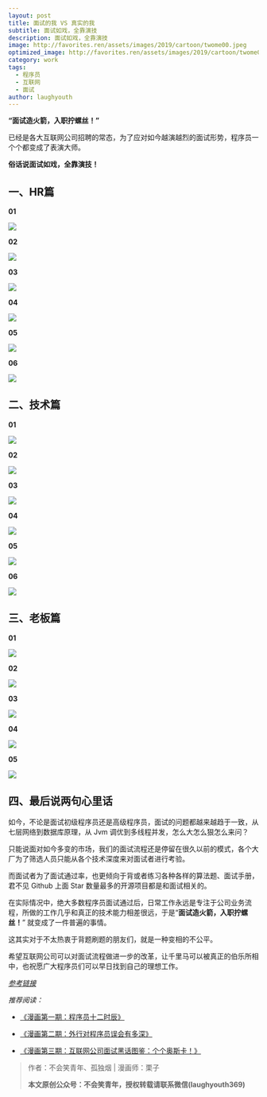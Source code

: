 ```yaml
---
layout: post
title: 面试的我 VS 真实的我
subtitle: 面试如戏，全靠演技
description: 面试如戏，全靠演技
image: http://favorites.ren/assets/images/2019/cartoon/twome00.jpeg
optimized_image: http://favorites.ren/assets/images/2019/cartoon/twome00.jpeg
category: work
tags:
  - 程序员
  - 互联网
  - 面试
author: laughyouth
---
```


**“面试造火箭，入职拧螺丝！”**

已经是各大互联网公司招聘的常态，为了应对如今越演越烈的面试形势，程序员一个个都变成了表演大师。

**俗话说面试如戏，全靠演技！**

## 一、HR篇

**01**

![](http://favorites.ren/assets/images/2019/it/twome02.jpg)

**02**

![](http://favorites.ren/assets/images/2019/it/twome03.jpg)

**03**

![](http://favorites.ren/assets/images/2019/it/twome04.jpg)

**04**

![](http://favorites.ren/assets/images/2019/it/twome05.jpg)

**05**

![](http://favorites.ren/assets/images/2019/it/twome06.jpg)

**06**

![](http://favorites.ren/assets/images/2019/it/twome07.jpg)

## 二、技术篇

**01**

![](http://favorites.ren/assets/images/2019/it/twome08.jpg)

**02**

![](http://favorites.ren/assets/images/2019/it/twome09.jpg)

**03**

![](http://favorites.ren/assets/images/2019/it/twome10.jpg)

**04**

![](http://favorites.ren/assets/images/2019/it/twome11.jpg)

**05**

![](http://favorites.ren/assets/images/2019/it/twome12.jpg)

**06**

![](http://favorites.ren/assets/images/2019/it/twome13.jpg)

## 三、老板篇

**01**

![](http://favorites.ren/assets/images/2019/it/twome14.jpg)

**02**

![](http://favorites.ren/assets/images/2019/it/twome15.jpg)

**03**

![](http://favorites.ren/assets/images/2019/it/twome16.jpg)

**04**

![](http://favorites.ren/assets/images/2019/it/twome17.jpg)

**05**

![](http://favorites.ren/assets/images/2019/it/twome18.jpg)


## 四、最后说两句心里话

如今，不论是面试初级程序员还是高级程序员，面试的问题都越来越趋于一致，从七层网络到数据库原理，从 Jvm 调优到多线程并发，怎么大怎么狠怎么来问？

只能说面对如今多变的市场，我们的面试流程还是停留在很久以前的模式，各个大厂为了筛选人员只能从各个技术深度来对面试者进行考验。

而面试者为了面试通过率，也更倾向于背或者练习各种各样的算法题、面试手册，君不见 Github 上面 Star 数量最多的开源项目都是和面试相关的。

在实际情况中，绝大多数程序员面试通过后，日常工作永远是专注于公司业务流程，所做的工作几乎和真正的技术能力相差很远，于是“**面试造火箭，入职拧螺丝！**” 就变成了一件普遍的事情。

这其实对于不太热衷于背题刷题的朋友们，就是一种变相的不公平。

希望互联网公司可以对面试流程做进一步的改革，让千里马可以被真正的伯乐所相中，也祝愿广大程序员们可以早日找到自己的理想工作。


*[参考链接](https://mp.weixin.qq.com/s/CeXDruswPR4ZoSdRoDXNKA)*


*推荐阅读：*

- [《漫画第一期：程序员十二时辰》](https://mp.weixin.qq.com/s?__biz=MzI4NDY5Mjc1Mg==&mid=2247489012&idx=1&sn=81868be80028c20e90dc7d0904548d28&chksm=ebf6cd8bdc81449dcb56421d49d3ce7f3c273f90d37d73d0f4da452d154add1d6a712d2803af&scene=21#wechat_redirect)  

- [《漫画第二期：外行对程序员误会有多深》](https://mp.weixin.qq.com/s?__biz=MzI4NDY5Mjc1Mg==&mid=2247489397&idx=1&sn=9a17d41ef5eda083fb1d01b7f3750a28&chksm=ebf6cf0adc81461c6e09ac3b9e386456a24135038db8942f6dcf16d6c8f530cdee6300a345c3&scene=21#wechat_redirect)  

- [《漫画第三期：互联网公司面试黑话图鉴：个个奥斯卡！》](https://mp.weixin.qq.com/s?__biz=MzI4NDY5Mjc1Mg==&mid=2247489512&idx=1&sn=734ae0b2e319ecd6e9e49c2782e27b61&chksm=ebf6cf97dc814681c4e1d089203e01f7c7d2052a581cd3696dbe76d8584edff8542164a236c9&scene=21#wechat_redirect)  


>作者：不会笑青年、孤独烟  | 漫画师：栗子
>
>**本文原创公众号：不会笑青年，授权转载请联系微信(laughyouth369)**
